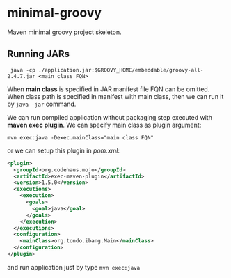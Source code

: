 minimal-groovy
==============

Maven minimal groovy project skeleton.

## Running JARs ##
```
 java -cp ./application.jar:$GROOVY_HOME/embeddable/groovy-all-2.4.7.jar <main class FQN>
```

When **main class** is specified in JAR manifest file FQN can be omitted.
When class path is specified in manifest with main class, then we can run it by `java -jar`
command.

We can run compiled application without packaging step executed with **maven exec plugin**.
We can specify main class as plugin argument:
```
mvn exec:java -Dexec.mainClass="main class FQN"
```
or we can setup this plugin in *pom.xml*:
```xml
<plugin>
  <groupId>org.codehaus.mojo</groupId>
  <artifactId>exec-maven-plugin</artifactId>
  <version>1.5.0</version>
  <executions>
    <execution>
      <goals>
        <goal>java</goal>
      </goals>
    </execution>
  </executions>
  <configuration>
    <mainClass>org.tondo.ibang.Main</mainClass>
  </configuration>
</plugin>
```
and run application just by type `mvn exec:java`
